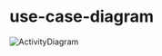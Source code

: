 # use-case-diagram
![ActivityDiagram](https://user-images.githubusercontent.com/65945224/121352742-e022b300-c94c-11eb-8b16-4058036df0c8.png)
